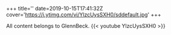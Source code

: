 +++
title=''
date=2019-10-15T17:41:32Z
cover='https://i.ytimg.com/vi/YlzcUysSXH0/sddefault.jpg'
+++

All content belongs to GlennBeck.
{{< youtube YlzcUysSXH0 >}}
